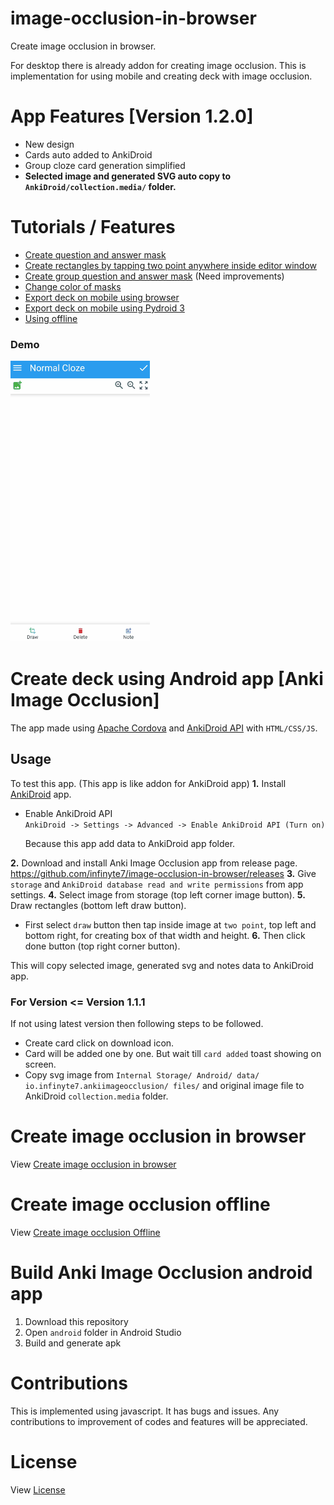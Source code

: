 # image-occlusion-in-browser

Create image occlusion in browser.

For desktop there is already addon for creating image occlusion. This is implementation for using mobile and creating deck with image occlusion.

# App Features [Version 1.2.0]
   - New design
   - Cards auto added to AnkiDroid
   - Group cloze card generation simplified
   - **Selected image and generated SVG auto copy to ```AnkiDroid/collection.media/``` folder.**

# Tutorials / Features
- [Create question and answer mask](demo/demo_create.gif)
- [Create rectangles by tapping two point anywhere inside editor window](demo/demo_draw_anywhere.gif)
- [Create group question and answer mask](demo/demo_group_element.gif) (Need improvements)
- [Change color of masks](demo/demo_change_color.gif)
- [Export deck on mobile using browser](demo/demo_create_deck.gif)
- [Export deck on mobile using Pydroid 3](demo/demo_pydroid_3.gif)
- [Using offline](demo/demo_img_occ.gif)

### Demo
<img src="demo/new_design_demo.gif" height="450"></img>

# Create deck using Android app [Anki Image Occlusion]

The app made using [Apache Cordova](https://cordova.apache.org/) and [AnkiDroid API](https://github.com/ankidroid/Anki-Android/wiki/AnkiDroid-API) with ```HTML/CSS/JS```.

## Usage

To test this app. (This app is like addon for AnkiDroid app)
<b>1.</b> Install [AnkiDroid]() app.

   - Enable AnkiDroid API <br>
```AnkiDroid -> Settings -> Advanced -> Enable AnkiDroid API (Turn on)```

      Because this app add data to AnkiDroid app folder.

<b>2.</b> Download and install Anki Image Occlusion app from release page.
https://github.com/infinyte7/image-occlusion-in-browser/releases
<b>3.</b> Give ```storage``` and ```AnkiDroid database read and write permissions``` from app settings.
<b>4.</b> Select image from storage (top left corner image button).
<b>5.</b> Draw rectangles (bottom left draw button).
   - First select ```draw``` button then tap inside image at ```two point```, top left and bottom right, for creating box of that width and height.
<b>6.</b> Then click done button (top right corner button).

This will copy selected image, generated svg and notes data to AnkiDroid app.

### For Version <= Version 1.1.1
If not using latest version then following steps to be followed.
- Create card click on download icon.
- Card will be added one by one. But wait till ```card added``` toast showing on screen.
- Copy svg image from ```Internal Storage/ Android/ data/ io.infinyte7.ankiimageocclusion/ files/``` and original image file to AnkiDroid ```collection.media``` folder.

# Create image occlusion in browser
View [Create image occlusion in browser](Create-In-Browser.md)

# Create image occlusion offline
View [Create image occlusion Offline](Create-Offline.md)

# Build Anki Image Occlusion android app
1. Download this repository
2. Open ```android``` folder in Android Studio
3. Build and generate apk

# Contributions
This is implemented using javascript. It has bugs and issues. Any contributions to improvement of codes and features will be appreciated.

# License
View [License](License.md)